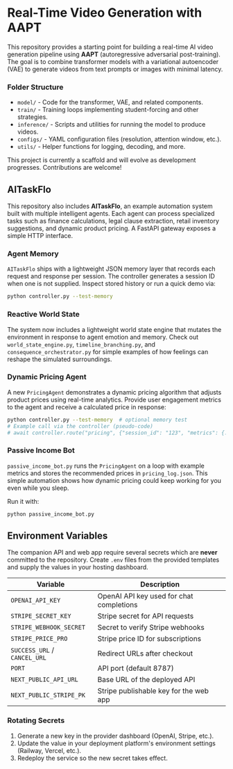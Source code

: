 # Real-Time Video Generation with AAPT

This repository provides a starting point for building a real-time AI video generation pipeline using **AAPT** (autoregressive adversarial post-training). The goal is to combine transformer models with a variational autoencoder (VAE) to generate videos from text prompts or images with minimal latency.

### Folder Structure

- `model/` - Code for the transformer, VAE, and related components.
- `train/` - Training loops implementing student-forcing and other strategies.
- `inference/` - Scripts and utilities for running the model to produce videos.
- `configs/` - YAML configuration files (resolution, attention window, etc.).
- `utils/` - Helper functions for logging, decoding, and more.

This project is currently a scaffold and will evolve as development progresses. Contributions are welcome!

## AITaskFlo

This repository also includes **AITaskFlo**, an example automation system built with multiple intelligent agents. Each agent can process specialized tasks such as finance calculations, legal clause extraction, retail inventory suggestions, and dynamic product pricing. A FastAPI gateway exposes a simple HTTP interface.

### Agent Memory

`AITaskFlo` ships with a lightweight JSON memory layer that records each
request and response per session. The controller generates a session ID
when one is not supplied. Inspect stored history or run a quick demo via:

```bash
python controller.py --test-memory
```

### Reactive World State

The system now includes a lightweight world state engine that mutates the
environment in response to agent emotion and memory. Check out
`world_state_engine.py`, `timeline_branching.py`, and
`consequence_orchestrator.py` for simple examples of how feelings can reshape
the simulated surroundings.

### Dynamic Pricing Agent

A new `PricingAgent` demonstrates a dynamic pricing algorithm that adjusts
product prices using real-time analytics. Provide user engagement metrics to the
agent and receive a calculated price in response:

```bash
python controller.py --test-memory  # optional memory test
# Example call via the controller (pseudo-code)
# await controller.route("pricing", {"session_id": "123", "metrics": {...}})
```

### Passive Income Bot

`passive_income_bot.py` runs the `PricingAgent` on a loop with example metrics
and stores the recommended prices in `pricing_log.json`. This simple automation
shows how dynamic pricing could keep working for you even while you sleep.

Run it with:

```bash
python passive_income_bot.py
```

## Environment Variables

The companion API and web app require several secrets which are **never** committed to the repository. Create `.env` files from the provided templates and supply the values in your hosting dashboard.

| Variable | Description |
| --- | --- |
| `OPENAI_API_KEY` | OpenAI API key used for chat completions |
| `STRIPE_SECRET_KEY` | Stripe secret for API requests |
| `STRIPE_WEBHOOK_SECRET` | Secret to verify Stripe webhooks |
| `STRIPE_PRICE_PRO` | Stripe price ID for subscriptions |
| `SUCCESS_URL` / `CANCEL_URL` | Redirect URLs after checkout |
| `PORT` | API port (default 8787) |
| `NEXT_PUBLIC_API_URL` | Base URL of the deployed API |
| `NEXT_PUBLIC_STRIPE_PK` | Stripe publishable key for the web app |

### Rotating Secrets

1. Generate a new key in the provider dashboard (OpenAI, Stripe, etc.).
2. Update the value in your deployment platform's environment settings (Railway, Vercel, etc.).
3. Redeploy the service so the new secret takes effect.
